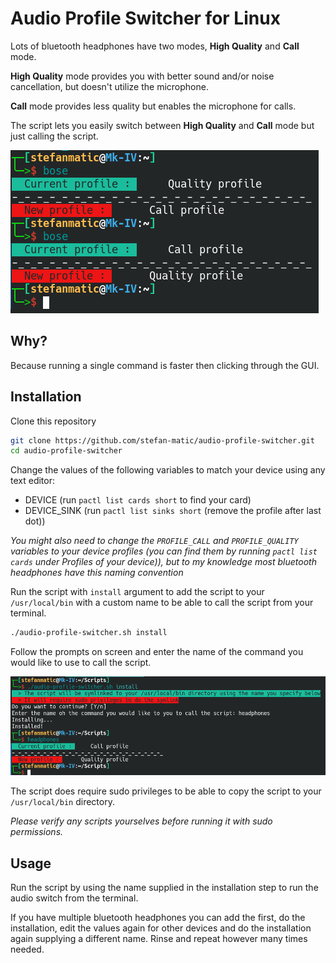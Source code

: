 # Audio Profile Switcher for Linux

Lots of bluetooth headphones have two modes, **High Quality** and **Call** mode.

**High Quality** mode provides you with better sound and/or noise cancellation, but doesn't utilize the microphone.

**Call** mode provides less quality but enables the microphone for calls.

The script lets you easily switch between **High Quality** and **Call** mode but just calling the script.

![Example](assets/example.png)

## Why?

Because running a single command is faster then clicking through the GUI.

## Installation

Clone this repository

```bash
git clone https://github.com/stefan-matic/audio-profile-switcher.git
cd audio-profile-switcher
```

Change the values of the following variables to match your device using any text editor:

- DEVICE (run `pactl list cards short` to find your card)
- DEVICE_SINK (run `pactl list sinks short` (remove the profile after last dot))

*You might also need to change the `PROFILE_CALL` and `PROFILE_QUALITY` variables to your device profiles (you can find them by running `pactl list cards` under Profiles of your device)), but to my knowledge most bluetooth headphones have this naming convention*


Run the script with `install` argument to add the script to your `/usr/local/bin` with a custom name to be able to call the script from your terminal.
```bash
./audio-profile-switcher.sh install
```

Follow the prompts on screen and enter the name of the command you would like to use to call the script.

![Installation](assets/installation.png)

The script does require sudo privileges to be able to copy the script to your `/usr/local/bin` directory.

*Please verify any scripts yourselves before running it with sudo permissions.*

## Usage

Run the script by using the name supplied in the installation step to run the audio switch from the terminal.

If you have multiple bluetooth headphones you can add the first, do the installation, edit the values again for other devices and do the installation again supplying a different name. Rinse and repeat however many times needed.

